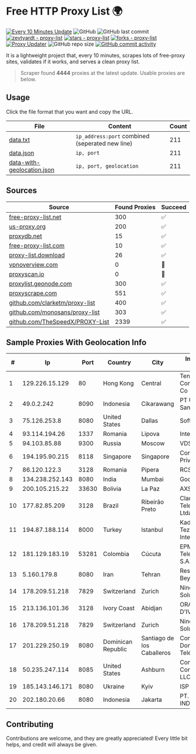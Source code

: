 
# Free HTTP Proxy List 🌍

[![Every 10 Minutes Update](https://github.com/mertguvencli/http-proxy-list/actions/workflows/main.yml/badge.svg?branch=main)](https://github.com/mertguvencli/http-proxy-list/actions/workflows/main.yml)
![GitHub](https://img.shields.io/github/license/mertguvencli/http-proxy-list)
![GitHub last commit](https://img.shields.io/github/last-commit/mertguvencli/http-proxy-list)
[![zevtyardt - proxy-list](https://img.shields.io/static/v1?label=zevtyardt&message=proxy-list&color=blue&logo=github)](https://github.com/zevtyardt/proxy-list "Go to GitHub repo")
[![stars - proxy-list](https://img.shields.io/github/stars/zevtyardt/proxy-list?style=social)](https://github.com/zevtyardt/proxy-list)
[![forks - proxy-list](https://img.shields.io/github/forks/zevtyardt/proxy-list?style=social)](https://github.com/zevtyardt/proxy-list)
[![Proxy Updater](https://github.com/zevtyardt/proxy-list/workflows/Proxy%20Updater/badge.svg)](https://github.com/zevtyardt/proxy-list/actions?query=workflow:"Proxy+Updater")
![GitHub repo size](https://img.shields.io/github/repo-size/zevtyardt/proxy-list)
[![GitHub commit activity](https://img.shields.io/github/commit-activity/m/zevtyardt/proxy-list?logo=commits)](https://github.com/zevtyardt/proxy-list/commits/main)

It is a lightweight project that, every 10 minutes, scrapes lots of free-proxy sites, validates if it works, and serves a clean proxy list.

> Scraper found **4444** proxies at the latest update. Usable proxies are below.

## Usage

Click the file format that you want and copy the URL.

|File|Content|Count|
|----|-------|-----|
|[data.txt](https://raw.githubusercontent.com/mertguvencli/http-proxy-list/main/proxy-list/data.txt)|`ip_address:port` combined (seperated new line)|211|
|[data.json](https://raw.githubusercontent.com/mertguvencli/http-proxy-list/main/proxy-list/data.json)|`ip, port`|211|
|[data-with-geolocation.json](https://raw.githubusercontent.com/mertguvencli/http-proxy-list/main/proxy-list/data-with-geolocation.json)|`ip, port, geolocation`|211|

## Sources

|Source|Found Proxies|Succeed|
|------|-------------|-------|
|[free-proxy-list.net](https://free-proxy-list.net)|300|✅|
|[us-proxy.org](https://www.us-proxy.org)|200|✅|
|[proxydb.net](http://proxydb.net)|15|✅|
|[free-proxy-list.com](https://free-proxy-list.com/?page=&port=&type%5B%5D=http&type%5B%5D=https&up_time=0&search=Search)|10|✅|
|[proxy-list.download](https://www.proxy-list.download/HTTP)|26|✅|
|[vpnoverview.com](https://vpnoverview.com/privacy/anonymous-browsing/free-proxy-servers)|0|🚫|
|[proxyscan.io](https://www.proxyscan.io)|0|🚫|
|[proxylist.geonode.com](https://proxylist.geonode.com/api/proxy-list?limit=300&page=1&sort_by=lastChecked&sort_type=desc&protocols=http,https)|300|✅|
|[proxyscrape.com](https://api.proxyscrape.com/v2/?request=displayproxies&protocol=http&timeout=10000&country=all&ssl=all&anonymity=all)|551|✅|
|[github.com/clarketm/proxy-list](https://raw.githubusercontent.com/clarketm/proxy-list/master/proxy-list-raw.txt)|400|✅|
|[github.com/monosans/proxy-list](https://raw.githubusercontent.com/monosans/proxy-list/main/proxies/http.txt)|303|✅|
|[github.com/TheSpeedX/PROXY-List](https://raw.githubusercontent.com/TheSpeedX/PROXY-List/master/http.txt)|2339|✅|


## Sample Proxies With Geolocation Info

|#|Ip|Port|Country|City|Internet Service Provider|
|-|--|----|-------|----|-------------------------|
|1|129.226.15.129|80|Hong Kong|Central|Tencent Cloud Computing (Beijing) Co|
|2|49.0.2.242|8090|Indonesia|Cikarawang|PT Usaha Adi Sanggoro|
|3|75.126.253.8|8080|United States|Dallas|SoftLayer|
|4|93.114.194.26|1337|Romania|Lipova|Interkvm Host SRL|
|5|94.103.85.88|9300|Russia|Moscow|VDSINA|
|6|194.195.90.215|8118|Singapore|Singapore|Contabo Asia Private Limited|
|7|86.120.122.3|3128|Romania|Pipera|RCS & RDS|
|8|134.238.252.143|8080|India|Mumbai|Google LLC|
|9|200.105.215.22|33630|Bolivia|La Paz|AXS Bolivia S. A.|
|10|177.82.85.209|3128|Brazil|Ribeirão Preto|Claro NXT Telecomunicacoes Ltda|
|11|194.87.188.114|8000|Turkey|Istanbul|Kadir Huseyin Tezcan Nosspeed Internet Teknolojileri|
|12|181.129.183.19|53281|Colombia|Cúcuta|EPM Telecomunicaciones S.A. E.S.P.|
|13|5.160.179.8|8080|Iran|Tehran|Respina Networks & Beyond PJSC|
|14|178.209.51.218|7829|Switzerland|Zurich|Nine Internet Solutions AG|
|15|213.136.101.36|3128|Ivory Coast|Abidjan|ORANGE COTE D'IVOIRE|
|16|178.209.51.218|7829|Switzerland|Zurich|Nine Internet Solutions AG|
|17|201.229.250.19|8080|Dominican Republic|Santiago de los Caballeros|Compañía Dominicana de Teléfonos S. A.|
|18|50.235.247.114|8085|United States|Ashburn|Comcast Cable Communications, LLC|
|19|185.143.146.171|8080|Ukraine|Kyiv|ISP UTELS|
|20|202.180.20.66|8080|Indonesia|Jakarta|PT. HIPERNET INDODATA|



## Contributing

Contributions are welcome, and they are greatly appreciated! Every
little bit helps, and credit will always be given.

